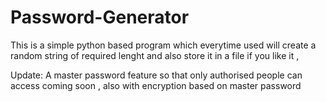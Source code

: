 # Password-Generator
This is a simple python based program which everytime used will create a random string of required lenght and also store it in  a file if you like it , 


Update:
A master password feature so that only authorised people can access coming soon , also with encryption based on master password 
